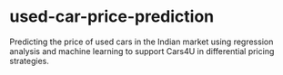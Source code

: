 # used-car-price-prediction
Predicting the price of used cars in the Indian market using regression analysis and machine learning to support Cars4U in differential pricing strategies.
